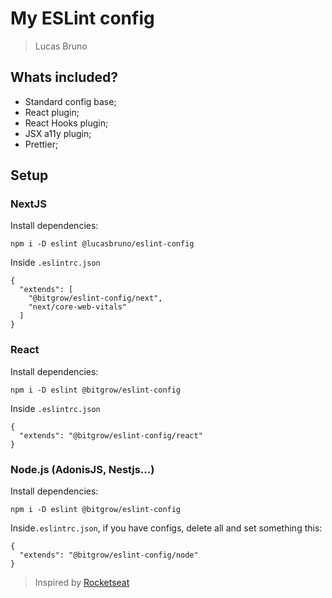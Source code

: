 # My ESLint config

> Lucas Bruno

## Whats included?

- Standard config base;
- React plugin;
- React Hooks plugin;
- JSX a11y plugin;
- Prettier;

## Setup

### NextJS

Install dependencies:

```
npm i -D eslint @lucasbruno/eslint-config
```

Inside `.eslintrc.json`

```
{
  "extends": [
    "@bitgrow/eslint-config/next",
    "next/core-web-vitals"
  ]
}
```

### React

Install dependencies:

```
npm i -D eslint @bitgrow/eslint-config
```

Inside `.eslintrc.json`

```
{
  "extends": "@bitgrow/eslint-config/react"
}
```

### Node.js (AdonisJS, Nestjs...)

Install dependencies:

```
npm i -D eslint @bitgrow/eslint-config
```

Inside`.eslintrc.json`, if you have configs, delete all and set something this:

```
{
  "extends": "@bitgrow/eslint-config/node"
}
```

> Inspired by [Rocketseat](https://github.com/Rocketseat/eslint-config-rocketseat)
